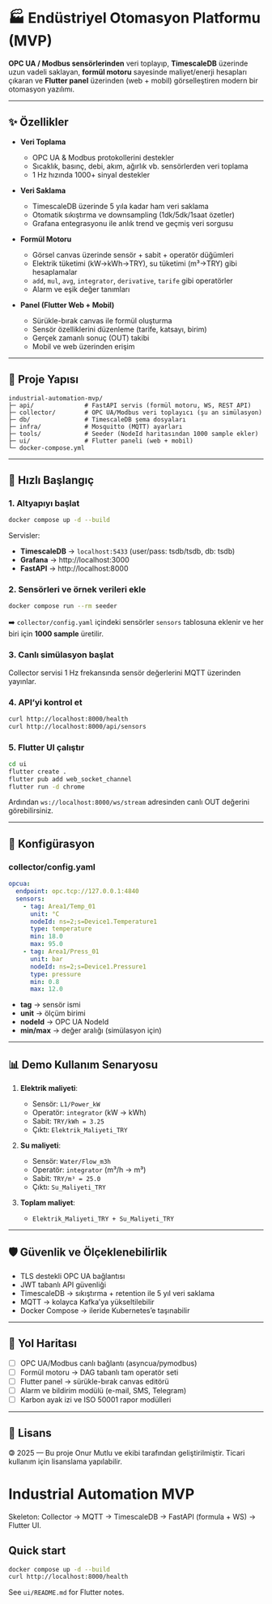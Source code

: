 # 🏭 Endüstriyel Otomasyon Platformu (MVP)

**OPC UA / Modbus sensörlerinden** veri toplayıp, **TimescaleDB** üzerinde uzun vadeli saklayan,
**formül motoru** sayesinde maliyet/enerji hesapları çıkaran ve **Flutter panel** üzerinden
(web + mobil) görselleştiren modern bir otomasyon yazılımı.

---

## ✨ Özellikler

- **Veri Toplama**
  - OPC UA & Modbus protokollerini destekler
  - Sıcaklık, basınç, debi, akım, ağırlık vb. sensörlerden veri toplama
  - 1 Hz hızında 1000+ sinyal destekler

- **Veri Saklama**
  - TimescaleDB üzerinde 5 yıla kadar ham veri saklama
  - Otomatik sıkıştırma ve downsampling (1dk/5dk/1saat özetler)
  - Grafana entegrasyonu ile anlık trend ve geçmiş veri sorgusu

- **Formül Motoru**
  - Görsel canvas üzerinde sensör + sabit + operatör düğümleri
  - Elektrik tüketimi (kW→kWh→TRY), su tüketimi (m³→TRY) gibi hesaplamalar
  - `add`, `mul`, `avg`, `integrator`, `derivative`, `tarife` gibi operatörler
  - Alarm ve eşik değer tanımları

- **Panel (Flutter Web + Mobil)**
  - Sürükle-bırak canvas ile formül oluşturma
  - Sensör özelliklerini düzenleme (tarife, katsayı, birim)
  - Gerçek zamanlı sonuç (OUT) takibi
  - Mobil ve web üzerinden erişim

---

## 📂 Proje Yapısı

```
industrial-automation-mvp/
├─ api/              # FastAPI servis (formül motoru, WS, REST API)
├─ collector/        # OPC UA/Modbus veri toplayıcı (şu an simülasyon)
├─ db/               # TimescaleDB şema dosyaları
├─ infra/            # Mosquitto (MQTT) ayarları
├─ tools/            # Seeder (NodeId haritasından 1000 sample ekler)
├─ ui/               # Flutter paneli (web + mobil)
└─ docker-compose.yml
```

---

## 🚀 Hızlı Başlangıç

### 1. Altyapıyı başlat
```bash
docker compose up -d --build
```

Servisler:

* **TimescaleDB** → `localhost:5433` (user/pass: tsdb/tsdb, db: tsdb)
* **Grafana** → http://localhost:3000
* **FastAPI** → http://localhost:8000

### 2. Sensörleri ve örnek verileri ekle

```bash
docker compose run --rm seeder
```

➡️ `collector/config.yaml` içindeki sensörler `sensors` tablosuna eklenir ve her biri için **1000 sample** üretilir.

### 3. Canlı simülasyon başlat

Collector servisi 1 Hz frekansında sensör değerlerini MQTT üzerinden yayınlar.

### 4. API’yi kontrol et

```bash
curl http://localhost:8000/health
curl http://localhost:8000/api/sensors
```

### 5. Flutter UI çalıştır

```bash
cd ui
flutter create .
flutter pub add web_socket_channel
flutter run -d chrome
```

Ardından `ws://localhost:8000/ws/stream` adresinden canlı OUT değerini görebilirsiniz.

---

## 🔧 Konfigürasyon

### collector/config.yaml

```yaml
opcua:
  endpoint: opc.tcp://127.0.0.1:4840
  sensors:
    - tag: Area1/Temp_01
      unit: °C
      nodeId: ns=2;s=Device1.Temperature1
      type: temperature
      min: 18.0
      max: 95.0
    - tag: Area1/Press_01
      unit: bar
      nodeId: ns=2;s=Device1.Pressure1
      type: pressure
      min: 0.8
      max: 12.0
```

* **tag** → sensör ismi
* **unit** → ölçüm birimi
* **nodeId** → OPC UA NodeId
* **min/max** → değer aralığı (simülasyon için)

---

## 📊 Demo Kullanım Senaryosu

1. **Elektrik maliyeti**:

   * Sensör: `L1/Power_kW`
   * Operatör: `integrator` (kW → kWh)
   * Sabit: `TRY/kWh = 3.25`
   * Çıktı: `Elektrik_Maliyeti_TRY`

2. **Su maliyeti**:

   * Sensör: `Water/Flow_m3h`
   * Operatör: `integrator` (m³/h → m³)
   * Sabit: `TRY/m³ = 25.0`
   * Çıktı: `Su_Maliyeti_TRY`

3. **Toplam maliyet**:

   * `Elektrik_Maliyeti_TRY + Su_Maliyeti_TRY`

---

## 🛡️ Güvenlik ve Ölçeklenebilirlik

* TLS destekli OPC UA bağlantısı
* JWT tabanlı API güvenliği
* TimescaleDB → sıkıştırma + retention ile 5 yıl veri saklama
* MQTT → kolayca Kafka’ya yükseltilebilir
* Docker Compose → ileride Kubernetes’e taşınabilir

---

## 🧭 Yol Haritası

* [ ] OPC UA/Modbus canlı bağlantı (asyncua/pymodbus)
* [ ] Formül motoru → DAG tabanlı tam operatör seti
* [ ] Flutter panel → sürükle-bırak canvas editörü
* [ ] Alarm ve bildirim modülü (e-mail, SMS, Telegram)
* [ ] Karbon ayak izi ve ISO 50001 rapor modülleri

---

## 📜 Lisans

🄯 2025 — Bu proje Onur Mutlu ve ekibi tarafından geliştirilmiştir.
Ticari kullanım için lisanslama yapılabilir.


# Industrial Automation MVP

Skeleton: Collector → MQTT → TimescaleDB → FastAPI (formula + WS) → Flutter UI.

## Quick start
```bash
docker compose up -d --build
curl http://localhost:8000/health
```

See `ui/README.md` for Flutter notes.
